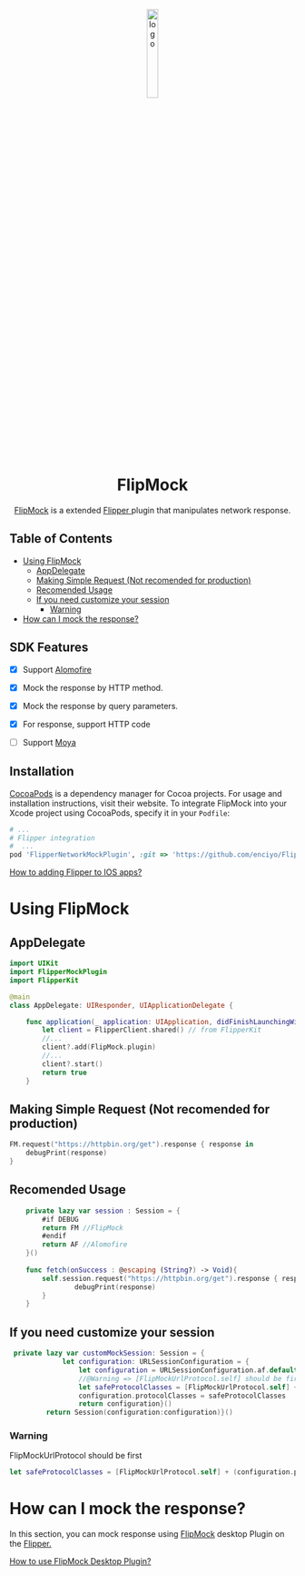 <p align="center">
  <img src="https://fbflipper.com/img/icon.png" alt="logo" width="20%"/>
</p>
<h1 align="center">
  FlipMock
</h1>

<p align="center">
  <a href="">FlipMock</a> is a extended <a href="https://github.com/facebook/flipper"> Flipper </a> plugin that manipulates network response.
</p>


## Table of Contents

- [Using FlipMock](#using-flipmock)
  - [AppDelegate](#appdelegate)
  - [Making Simple Request (Not recomended for production)](#making-simple-request-not-recomended-for-production)
  - [Recomended Usage](#recomended-usage)
  - [If you need customize your session](#if-you-need-customize-your-session)
    - [Warning](#warning)
- [How can I mock the response?](#how-can-i-mock-the-response)


## SDK Features

- [x] Support <a href="https://github.com/Alamofire/Alamofire">Alomofire</a>
- [x] Mock the response by HTTP method. 
- [x] Mock the response by query parameters. 
- [x] For response, support HTTP code
- [ ] Support <a href="https://github.com/Moya/Moya">Moya</a>


## Installation

[CocoaPods](https://cocoapods.org) is a dependency manager for Cocoa projects. For usage and installation instructions, visit their website. To integrate FlipMock into your Xcode project using CocoaPods, specify it in your `Podfile`:

```ruby
# ...
# Flipper integration
#  ...
pod 'FlipperNetworkMockPlugin', :git => 'https://github.com/enciyo/FlipMockiOS', :tag => 'v1.0.1'
```

<a href="https://fbflipper.com/docs/getting-started/ios-native">How to adding Flipper to IOS apps?</a>

# Using FlipMock

## AppDelegate


```swift
import UIKit
import FlipperMockPlugin
import FlipperKit

@main
class AppDelegate: UIResponder, UIApplicationDelegate {

    func application(_ application: UIApplication, didFinishLaunchingWithOptions launchOptions: [UIApplication.LaunchOptionsKey: Any]?) -> Bool {
        let client = FlipperClient.shared() // from FlipperKit
        //...
        client?.add(FlipMock.plugin)
        //...
        client?.start()
        return true
    }
```

## Making Simple Request (Not recomended for production)
```swift
FM.request("https://httpbin.org/get").response { response in
    debugPrint(response)
}
```

## Recomended Usage 

```swift
    private lazy var session : Session = {
        #if DEBUG
        return FM //FlipMock
        #endif
        return AF //Alomofire
    }()
    
    func fetch(onSuccess : @escaping (String?) -> Void){
        self.session.request("https://httpbin.org/get").response { response in
    			debugPrint(response)
		}
    }

```

## If you need customize your session

```swift
 private lazy var customMockSession: Session = {
             let configuration: URLSessionConfiguration = {
                 let configuration = URLSessionConfiguration.af.default
                 //@Warning => [FlipMockUrlProtocol.self] should be first
                 let safeProtocolClasses = [FlipMockUrlProtocol.self] + (configuration.protocolClasses ?? [])
                 configuration.protocolClasses = safeProtocolClasses
                 return configuration}()
         return Session(configuration:configuration)}()
```

### Warning
FlipMockUrlProtocol should be first
```swift
let safeProtocolClasses = [FlipMockUrlProtocol.self] + (configuration.protocolClasses ?? [])
``` 


# How can I mock the response?
In this section, you can mock response using   <a href="">FlipMock</a>  desktop Plugin on the  <a href="https://github.com/facebook/flipper"> Flipper.</a>

<a href="https://github.com/enciyo/FlipMockDesktop">How to use FlipMock Desktop Plugin?</a>


